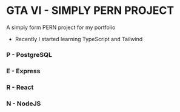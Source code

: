 # GTA VI - SIMPLY PERN PROJECT
A simply form PERN project for my portfolio
- Recently I started learning TypeScript and Tailwind
### P - PostgreSQL
### E - Express
### R - React
### N - NodeJS